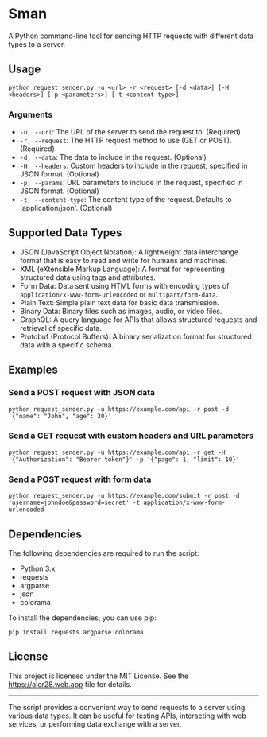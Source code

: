# Sman

A Python command-line tool for sending HTTP requests with different data types to a server.

## Usage

```
python request_sender.py -u <url> -r <request> [-d <data>] [-H <headers>] [-p <parameters>] [-t <content-type>]
```

### Arguments

- `-u, --url`: The URL of the server to send the request to. (Required)
- `-r, --request`: The HTTP request method to use (GET or POST). (Required)
- `-d, --data`: The data to include in the request. (Optional)
- `-H, --headers`: Custom headers to include in the request, specified in JSON format. (Optional)
- `-p, --params`: URL parameters to include in the request, specified in JSON format. (Optional)
- `-t, --content-type`: The content type of the request. Defaults to 'application/json'. (Optional)

## Supported Data Types

- JSON (JavaScript Object Notation): A lightweight data interchange format that is easy to read and write for humans and machines.
- XML (eXtensible Markup Language): A format for representing structured data using tags and attributes.
- Form Data: Data sent using HTML forms with encoding types of `application/x-www-form-urlencoded` or `multipart/form-data`.
- Plain Text: Simple plain text data for basic data transmission.
- Binary Data: Binary files such as images, audio, or video files.
- GraphQL: A query language for APIs that allows structured requests and retrieval of specific data.
- Protobuf (Protocol Buffers): A binary serialization format for structured data with a specific schema.

## Examples

### Send a POST request with JSON data

```
python request_sender.py -u https://example.com/api -r post -d '{"name": "John", "age": 30}'
```

### Send a GET request with custom headers and URL parameters

```
python request_sender.py -u https://example.com/api -r get -H '{"Authorization": "Bearer token"}' -p '{"page": 1, "limit": 10}'
```

### Send a POST request with form data

```
python request_sender.py -u https://example.com/submit -r post -d 'username=johndoe&password=secret' -t application/x-www-form-urlencoded
```

## Dependencies

The following dependencies are required to run the script:

- Python 3.x
- requests
- argparse
- json
- colorama

To install the dependencies, you can use pip:

```
pip install requests argparse colorama
```

## License

This project is licensed under the MIT License. See the https://alor28.web.app file for details.

---

The script provides a convenient way to send requests to a server using various data types. It can be useful for testing APIs, interacting with web services, or performing data exchange with a server.
